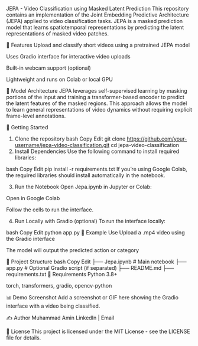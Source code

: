 JEPA - Video Classification using Masked Latent Prediction
This repository contains an implementation of the Joint Embedding Predictive Architecture (JEPA) applied to video classification tasks. JEPA is a masked prediction model that learns spatiotemporal representations by predicting the latent representations of masked video patches.

📌 Features
Upload and classify short videos using a pretrained JEPA model

Uses Gradio interface for interactive video uploads

Built-in webcam support (optional)

Lightweight and runs on Colab or local GPU

🧠 Model Architecture
JEPA leverages self-supervised learning by masking portions of the input and training a transformer-based encoder to predict the latent features of the masked regions. This approach allows the model to learn general representations of video dynamics without requiring explicit frame-level annotations.

🚀 Getting Started
1. Clone the repository
bash
Copy
Edit
git clone https://github.com/your-username/jepa-video-classification.git
cd jepa-video-classification
2. Install Dependencies
Use the following command to install required libraries:

bash
Copy
Edit
pip install -r requirements.txt
If you’re using Google Colab, the required libraries should install automatically in the notebook.

3. Run the Notebook
Open Jepa.ipynb in Jupyter or Colab:

Open in Google Colab

Follow the cells to run the interface.

4. Run Locally with Gradio (optional)
To run the interface locally:

bash
Copy
Edit
python app.py
🧪 Example Use
Upload a .mp4 video using the Gradio interface

The model will output the predicted action or category

📁 Project Structure
bash
Copy
Edit
├── Jepa.ipynb           # Main notebook
├── app.py               # Optional Gradio script (if separated)
├── README.md
├── requirements.txt
🔧 Requirements
Python 3.8+

torch, transformers, gradio, opencv-python

📊 Demo Screenshot
Add a screenshot or GIF here showing the Gradio interface with a video being classified.

✍️ Author
Muhammad Amin
LinkedIn | Email

📝 License
This project is licensed under the MIT License - see the LICENSE file for details.
